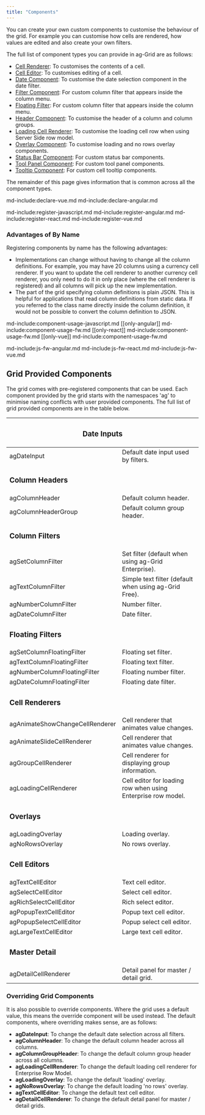 ```yaml
---
title: "Components"
---
```


You can create your own custom components to customise the behaviour of the grid. For example you can customise how cells are rendered, how values are edited and also create your own filters.

The full list of component types you can provide in ag-Grid are as follows:

- [Cell Renderer](../component-cell-renderer/): To customises the contents of a cell.
- [Cell Editor](../component-cell-editor/): To customises editing of a cell.
- [Date Component](../component-date/): To customise the date selection component in the date filter.
- [Filter Component](../component-filter/): For custom column filter that appears inside the column menu.
- [Floating Filter](../component-floating-filter/): For custom column filter that appears inside the column menu.
- [Header Component](../component-header/): To customise the header of a column and column groups.
- [Loading Cell Renderer](../component-loading-cell-renderer/): To customise the loading cell row when using Server Side row model.
- [Overlay Component](../component-overlay/): To customise loading and no rows overlay components.
- [Status Bar Component](../component-status-bar/): For custom status bar components.
- [Tool Panel Component](../component-tool-panel/): For custom tool panel components.
- [Tooltip Component](../component-tooltip/): For custom cell tooltip components.

The remainder of this page gives information that is common across all the component types.

md-include:declare-vue.md
md-include:declare-angular.md

md-include:register-javascript.md
md-include:register-angular.md
md-include:register-react.md 
md-include:register-vue.md
 
### Advantages of By Name 

Registering components by name has the following advantages:

- Implementations can change without having to change all the column definitions. For example, you may have 20 columns using a currency cell renderer. If you want to update the cell renderer to another currency cell renderer, you only need to do it in only place (where the cell renderer is registered) and all columns will pick up the new implementation.
- The part of the grid specifying column definitions is plain JSON. This is helpful for applications that read column definitions from static data. If you referred to the class name directly inside the column definition, it would not be possible to convert the column definition to JSON.
 
md-include:component-usage-javascript.md
[[only-angular]]
md-include:component-usage-fw.md 
[[only-react]]
md-include:component-usage-fw.md
[[only-vue]]
md-include:component-usage-fw.md

md-include:js-fw-angular.md 
md-include:js-fw-react.md
md-include:js-fw-vue.md

## Grid Provided Components

The grid comes with pre-registered components that can be used. Each component provided by the grid starts with the namespaces 'ag' to minimise naming conflicts with user provided components. The full list of grid provided components are in the table below.

<table>
    <thead>
        <tr>
            <th colspan="2"><h3>Date Inputs</h3></th>
        </tr>
    </thead>
    <tbody>
        <tr>
            <td>agDateInput</td>
            <td>Default date input used by filters.</td>
        </tr>
        <tr>
            <td colspan="2"><h3>Column Headers</h3></td>
        </tr>
        <tr>
            <td>agColumnHeader</td>
            <td>Default column header.</td>
        </tr>
        <tr>
            <td>agColumnHeaderGroup</td>
            <td>Default column group header.</td>
        </tr>
        <tr>
            <td colspan="2"><h3>Column Filters</h3></td>
        </tr>
        <tr>
            <td>agSetColumnFilter</td>
            <td>Set filter (default when using ag-Grid Enterprise).</td>
        </tr>
        <tr>
            <td>agTextColumnFilter</td>
            <td>Simple text filter (default when using ag-Grid Free).</td>
        </tr>
        <tr>
            <td>agNumberColumnFilter</td>
            <td>Number filter.</td>
        </tr>
        <tr>
            <td>agDateColumnFilter</td>
            <td>Date filter.</td>
        </tr>
        <tr>
            <td colspan="2"><h3>Floating Filters</h3></td>
        </tr>
        <tr>
            <td>agSetColumnFloatingFilter</td>
            <td>Floating set filter.</td>
        </tr>
        <tr>
            <td>agTextColumnFloatingFilter</td>
            <td>Floating text filter.</td>
        </tr>
        <tr>
            <td>agNumberColumnFloatingFilter</td>
            <td>Floating number filter.</td>
        </tr>
        <tr>
            <td>agDateColumnFloatingFilter</td>
            <td>Floating date filter.</td>
        </tr>
        <tr>
            <td colspan="2"><h3>Cell Renderers</h3></td>
        </tr>
        <tr>
            <td>agAnimateShowChangeCellRenderer</td>
            <td>Cell renderer that animates value changes.</td>
        </tr>
        <tr>
            <td>agAnimateSlideCellRenderer</td>
            <td>Cell renderer that animates value changes.</td>
        </tr>
        <tr>
            <td>agGroupCellRenderer</td>
            <td>Cell renderer for displaying group information.</td>
        </tr>
        <tr>
            <td>agLoadingCellRenderer</td>
            <td>Cell editor for loading row when using Enterprise row model.</td>
        </tr>
        <tr>
            <td colspan="2"><h3>Overlays</h3></td>
        </tr>
        <tr>
            <td>agLoadingOverlay</td>
            <td>Loading overlay.</td>
        </tr>
        <tr>
            <td>agNoRowsOverlay</td>
            <td>No rows overlay.</td>
        </tr>
        <tr>
            <td colspan="2"><h3>Cell Editors</h3></td>
        </tr>
        <tr>
            <td>agTextCellEditor</td>
            <td>Text cell editor.</td>
        </tr>
        <tr>
            <td>agSelectCellEditor</td>
            <td>Select cell editor.</td>
        </tr>
        <tr>
            <td>agRichSelectCellEditor<enterprise-icon></enterprise-icon></td>
            <td>Rich select editor.</td>
        </tr>
        <tr>
            <td>agPopupTextCellEditor</td>
            <td>Popup text cell editor.</td>
        </tr>
        <tr>
            <td>agPopupSelectCellEditor</td>
            <td>Popup select cell editor.</td>
        </tr>
        <tr>
            <td>agLargeTextCellEditor</td>
            <td>Large text cell editor.</td>
        </tr>
        <tr>
            <td colspan="2"><h3>Master Detail</h3></td>
        </tr>
        <tr>
            <td>agDetailCellRenderer<enterprise-icon></enterprise-icon></td>
            <td>Detail panel for master / detail grid.</td>
        </tr>
    </tbody>
</table>

### Overriding Grid Components

It is also possible to override components. Where the grid uses a default value, this means the override component will be used instead. The default components, where overriding makes sense, are as follows:

- **agDateInput**: To change the default date selection across all filters.
- **agColumnHeader**: To change the default column header across all columns.
- **agColumnGroupHeader**: To change the default column group header across all columns.
- **agLoadingCellRenderer**: To change the default loading cell renderer for Enterprise Row Model.
- **agLoadingOverlay**: To change the default 'loading' overlay.
- **agNoRowsOverlay**: To change the default loading 'no rows' overlay.
- **agTextCellEditor**: To change the default text cell editor.
- **agDetailCellRenderer**: To change the default detail panel for master / detail grids.

